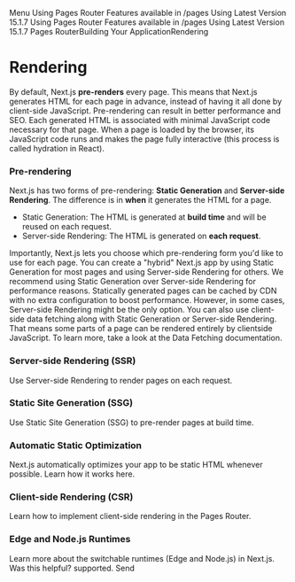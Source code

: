 Menu
Using Pages Router
Features available in /pages
Using Latest Version
15.1.7
Using Pages Router
Features available in /pages
Using Latest Version
15.1.7
Pages RouterBuilding Your ApplicationRendering
# Rendering
By default, Next.js **pre-renders** every page. This means that Next.js generates HTML for each page in advance, instead of having it all done by client-side JavaScript. Pre-rendering can result in better performance and SEO.
Each generated HTML is associated with minimal JavaScript code necessary for that page. When a page is loaded by the browser, its JavaScript code runs and makes the page fully interactive (this process is called hydration in React).
### Pre-rendering
Next.js has two forms of pre-rendering: **Static Generation** and **Server-side Rendering**. The difference is in **when** it generates the HTML for a page.
  * Static Generation: The HTML is generated at **build time** and will be reused on each request.
  * Server-side Rendering: The HTML is generated on **each request**.


Importantly, Next.js lets you choose which pre-rendering form you'd like to use for each page. You can create a "hybrid" Next.js app by using Static Generation for most pages and using Server-side Rendering for others.
We recommend using Static Generation over Server-side Rendering for performance reasons. Statically generated pages can be cached by CDN with no extra configuration to boost performance. However, in some cases, Server-side Rendering might be the only option.
You can also use client-side data fetching along with Static Generation or Server-side Rendering. That means some parts of a page can be rendered entirely by clientside JavaScript. To learn more, take a look at the Data Fetching documentation.
### Server-side Rendering (SSR)
Use Server-side Rendering to render pages on each request.
### Static Site Generation (SSG)
Use Static Site Generation (SSG) to pre-render pages at build time.
### Automatic Static Optimization
Next.js automatically optimizes your app to be static HTML whenever possible. Learn how it works here.
### Client-side Rendering (CSR)
Learn how to implement client-side rendering in the Pages Router.
### Edge and Node.js Runtimes
Learn more about the switchable runtimes (Edge and Node.js) in Next.js.
Was this helpful?
supported.
Send
